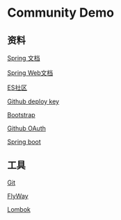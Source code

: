 # Community Demo

## 资料
[Spring 文档]()

[Spring Web文档]()

[ES社区]()

[Github deploy key]()

[Bootstrap](https://v3.bootcss.com/)

[Github OAuth](https://developer.github.com/apps/building-oauth-apps/authorizing-oauth-apps/)

[Spring boot](https://docs.spring.io/spring-boot/docs/2.2.4.RELEASE/reference/htmlsingle/)

## 工具

[Git]()

[FlyWay](https://flywaydb.org/getstarted/firststeps/maven)

[Lombok](https://projectlombok.org/)